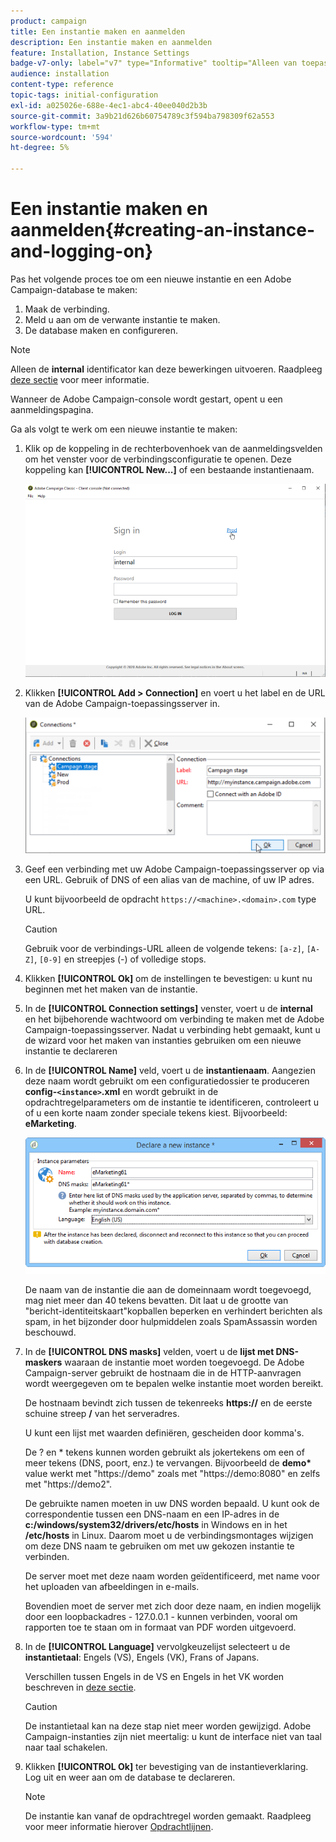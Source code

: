 ```yaml
---
product: campaign
title: Een instantie maken en aanmelden
description: Een instantie maken en aanmelden
feature: Installation, Instance Settings
badge-v7-only: label="v7" type="Informative" tooltip="Alleen van toepassing op Campaign Classic v7"
audience: installation
content-type: reference
topic-tags: initial-configuration
exl-id: a025026e-688e-4ec1-abc4-40ee040d2b3b
source-git-commit: 3a9b21d626b60754789c3f594ba798309f62a553
workflow-type: tm+mt
source-wordcount: '594'
ht-degree: 5%

---
```


# Een instantie maken en aanmelden{#creating-an-instance-and-logging-on}



Pas het volgende proces toe om een nieuwe instantie en een Adobe Campaign-database te maken:

1. Maak de verbinding.
1. Meld u aan om de verwante instantie te maken.
1. De database maken en configureren.

>[!NOTE]
>
>Alleen de **internal** identificator kan deze bewerkingen uitvoeren. Raadpleeg [deze sectie](../../installation/using/configuring-campaign-server.md#internal-identifier) voor meer informatie.

Wanneer de Adobe Campaign-console wordt gestart, opent u een aanmeldingspagina.

Ga als volgt te werk om een nieuwe instantie te maken:

1. Klik op de koppeling in de rechterbovenhoek van de aanmeldingsvelden om het venster voor de verbindingsconfiguratie te openen. Deze koppeling kan **[!UICONTROL New...]** of een bestaande instantienaam.

   ![](assets/s_ncs_install_define_connection_01.png)

1. Klikken **[!UICONTROL Add > Connection]** en voert u het label en de URL van de Adobe Campaign-toepassingsserver in.

   ![](assets/s_ncs_install_define_connection_02.png)

1. Geef een verbinding met uw Adobe Campaign-toepassingsserver op via een URL. Gebruik of DNS of een alias van de machine, of uw IP adres.

   U kunt bijvoorbeeld de opdracht `https://<machine>.<domain>.com` type URL.

   >[!CAUTION]
   >
   >Gebruik voor de verbindings-URL alleen de volgende tekens: `[a-z]`, `[A-Z]`, `[0-9]` en streepjes (-) of volledige stops.

1. Klikken **[!UICONTROL Ok]** om de instellingen te bevestigen: u kunt nu beginnen met het maken van de instantie.
1. In de **[!UICONTROL Connection settings]** venster, voert u de **internal** en het bijbehorende wachtwoord om verbinding te maken met de Adobe Campaign-toepassingsserver. Nadat u verbinding hebt gemaakt, kunt u de wizard voor het maken van instanties gebruiken om een nieuwe instantie te declareren
1. In de **[!UICONTROL Name]** veld, voert u de **instantienaam**. Aangezien deze naam wordt gebruikt om een configuratiedossier te produceren **config-`<instance>`.xml** en wordt gebruikt in de opdrachtregelparameters om de instantie te identificeren, controleert u of u een korte naam zonder speciale tekens kiest. Bijvoorbeeld: **eMarketing**.

   ![](assets/s_ncs_install_create_instance.png)

   De naam van de instantie die aan de domeinnaam wordt toegevoegd, mag niet meer dan 40 tekens bevatten. Dit laat u de grootte van &quot;bericht-identiteitskaart&quot;kopballen beperken en verhindert berichten als spam, in het bijzonder door hulpmiddelen zoals SpamAssassin worden beschouwd.

1. In de **[!UICONTROL DNS masks]** velden, voert u de **lijst met DNS-maskers** waaraan de instantie moet worden toegevoegd. De Adobe Campaign-server gebruikt de hostnaam die in de HTTP-aanvragen wordt weergegeven om te bepalen welke instantie moet worden bereikt.

   De hostnaam bevindt zich tussen de tekenreeks **https://** en de eerste schuine streep **/** van het serveradres.

   U kunt een lijst met waarden definiëren, gescheiden door komma&#39;s.

   De ? en &#42; tekens kunnen worden gebruikt als jokertekens om een of meer tekens (DNS, poort, enz.) te vervangen. Bijvoorbeeld de **demo&#42;** value werkt met &quot;https://demo&quot; zoals met &quot;https://demo:8080&quot; en zelfs met &quot;https://demo2&quot;.

   De gebruikte namen moeten in uw DNS worden bepaald. U kunt ook de correspondentie tussen een DNS-naam en een IP-adres in de **c:/windows/system32/drivers/etc/hosts** in Windows en in het **/etc/hosts** in Linux. Daarom moet u de verbindingsmontages wijzigen om deze DNS naam te gebruiken om met uw gekozen instantie te verbinden.

   De server moet met deze naam worden geïdentificeerd, met name voor het uploaden van afbeeldingen in e-mails.

   Bovendien moet de server met zich door deze naam, en indien mogelijk door een loopbackadres - 127.0.0.1 - kunnen verbinden, vooral om rapporten toe te staan om in formaat van PDF worden uitgevoerd.

1. In de **[!UICONTROL Language]** vervolgkeuzelijst selecteert u de **instantietaal**: Engels (VS), Engels (VK), Frans of Japans.

   Verschillen tussen Engels in de VS en Engels in het VK worden beschreven in [deze sectie](../../platform/using/adobe-campaign-workspace.md#date-and-time).

   >[!CAUTION]
   >
   >De instantietaal kan na deze stap niet meer worden gewijzigd. Adobe Campaign-instanties zijn niet meertalig: u kunt de interface niet van taal naar taal schakelen.

1. Klikken **[!UICONTROL Ok]** ter bevestiging van de instantieverklaring. Log uit en weer aan om de database te declareren.

   >[!NOTE]
   >
   >De instantie kan vanaf de opdrachtregel worden gemaakt. Raadpleeg voor meer informatie hierover [Opdrachtlijnen](../../installation/using/command-lines.md).
